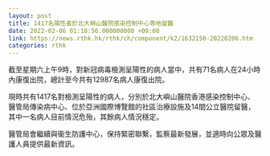 ```yaml
---
layout: post
title: 1417名陽性者於北大嶼山醫院感染控制中心等地留醫
date: 2022-02-06 01:18:56.000000000 +08:00
link: https://news.rthk.hk/rthk/ch/component/k2/1632150-20220206.htm
categories: rthk
---
```


截至星期六上午9時，對新冠病毒檢測呈陽性的病人當中，共有71名病人在24小時內康復出院，總計至今共有12987名病人康復出院。

現時共有1417名對檢測呈陽性的病人，分別於北大嶼山醫院香港感染控制中心、醫管局傳染病中心、位於亞洲國際博覽館的社區治療設施及14間公立醫院留醫，其中一名病人目前情況危殆，其餘病人情況穩定。

醫管局會繼續與衞生防護中心，保持緊密聯繫，監察最新發展，並適時向公眾及醫護人員提供最新資訊。
